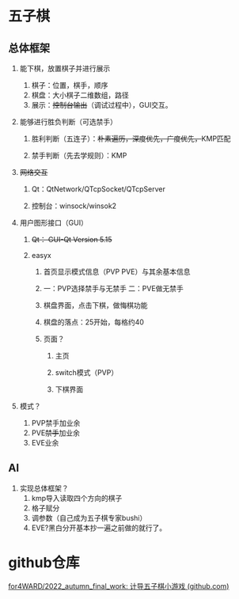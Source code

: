 # 五子棋

## 总体框架

1. 能下棋，放置棋子并进行展示
   1. 棋子：位置，棋手，顺序
   2. 棋盘：大小棋子二维数组，路径
   3. 展示：~~控制台输出~~（调试过程中），GUI交互。

2. 能够进行胜负判断（可选禁手）

   1. 胜利判断（五连子）：~~朴素遍历，深度优先，广度优先，~~KMP匹配

   2. 禁手判断（先去学规则）：KMP

      

3. ~~网络交互~~

   1. Qt：QtNetwork/QTcpSocket/QTcpServer

   2. 控制台：winsock/winsok2

      

4. 用户图形接口（GUI）
   1. ~~Qt： GUI-Qt Version 5.15~~
   
   2. easyx
      1. 首页显示模式信息（PVP PVE）与其余基本信息
      
      2. 一：PVP选择禁手与无禁手  二：PVE做无禁手
      
      3. 棋盘界面，点击下棋，做悔棋功能
      
      4. 棋盘的落点：25开始，每格约40
      
      5. 页面？
      
         1. 主页
      
         2. switch模式（PVP）
      
         3. 下棋界面
      
            
      
         

5. 模式？
   1. PVP禁手加业余
   2. PVE~~禁手~~加业余
   3. EVE业余

## AI

1. 实现总体框架？
   1. kmp导入读取四个方向的棋子
   2. 格子赋分
   3. 调参数（自己成为五子棋专家bushi）
   4. EVE?黑白分开基本抄一遍之前做的就行了。
   
   

# github仓库

[for4WARD/2022_autumn_final_work: 计导五子棋小游戏 (github.com)](https://github.com/for4WARD/2022_autumn_final_work)